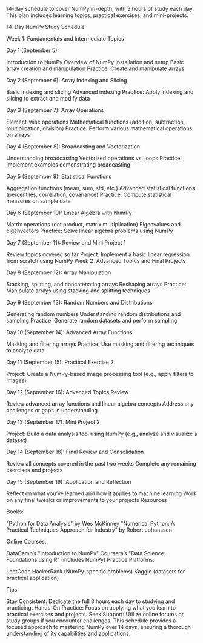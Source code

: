 14-day schedule to cover NumPy in-depth, with 3 hours of study each day. This plan includes learning topics, practical exercises, and mini-projects.

14-Day NumPy Study Schedule

Week 1: Fundamentals and Intermediate Topics

Day 1 (September 5): 

Introduction to NumPy
Overview of NumPy
Installation and setup
Basic array creation and manipulation
Practice: Create and manipulate arrays

Day 2 (September 6): Array Indexing and Slicing

Basic indexing and slicing
Advanced indexing
Practice: Apply indexing and slicing to extract and modify data

Day 3 (September 7): Array Operations

Element-wise operations
Mathematical functions (addition, subtraction, multiplication, division)
Practice: Perform various mathematical operations on arrays

Day 4 (September 8): Broadcasting and Vectorization

Understanding broadcasting
Vectorized operations vs. loops
Practice: Implement examples demonstrating broadcasting

Day 5 (September 9): Statistical Functions

Aggregation functions (mean, sum, std, etc.)
Advanced statistical functions (percentiles, correlation, covariance)
Practice: Compute statistical measures on sample data

Day 6 (September 10): Linear Algebra with NumPy

Matrix operations (dot product, matrix multiplication)
Eigenvalues and eigenvectors
Practice: Solve linear algebra problems using NumPy

Day 7 (September 11): Review and Mini Project 1

Review topics covered so far
Project: Implement a basic linear regression from scratch using NumPy
Week 2: Advanced Topics and Final Projects

Day 8 (September 12): Array Manipulation

Stacking, splitting, and concatenating arrays
Reshaping arrays
Practice: Manipulate arrays using stacking and splitting techniques

Day 9 (September 13): Random Numbers and Distributions

Generating random numbers
Understanding random distributions and sampling
Practice: Generate random datasets and perform sampling

Day 10 (September 14): Advanced Array Functions

Masking and filtering arrays
Practice: Use masking and filtering techniques to analyze data

Day 11 (September 15): Practical Exercise 2

Project: Create a NumPy-based image processing tool (e.g., apply filters to images)

Day 12 (September 16): Advanced Topics Review

Review advanced array functions and linear algebra concepts
Address any challenges or gaps in understanding

Day 13 (September 17): Mini Project 2

Project: Build a data analysis tool using NumPy (e.g., analyze and visualize a dataset)

Day 14 (September 18): Final Review and Consolidation

Review all concepts covered in the past two weeks
Complete any remaining exercises and projects

Day 15 (September 19): Application and Reflection

Reflect on what you’ve learned and how it applies to machine learning
Work on any final tweaks or improvements to your projects
Resources

Books:

"Python for Data Analysis" by Wes McKinney
"Numerical Python: A Practical Techniques Approach for Industry" by Robert Johansson

Online Courses:

DataCamp’s "Introduction to NumPy"
Coursera’s "Data Science: Foundations using R" (includes NumPy)
Practice Platforms:

LeetCode
HackerRank (NumPy-specific problems)
Kaggle (datasets for practical application)

Tips

Stay Consistent: Dedicate the full 3 hours each day to studying and practicing.
Hands-On Practice: Focus on applying what you learn to practical exercises and projects.
Seek Support: Utilize online forums or study groups if you encounter challenges.
This schedule provides a focused approach to mastering NumPy over 14 days, ensuring a thorough understanding of its capabilities and applications.